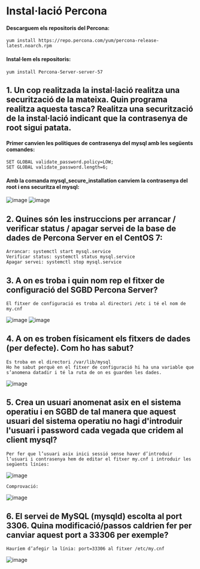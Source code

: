 # Instal·lació Percona

#### Descarguem els repositoris del Percona:    
    yum install https://repo.percona.com/yum/percona-release-latest.noarch.rpm
    
#### Instal·lem els repositoris:
    yum install Percona-Server-server-57

## 1. Un cop realitzada la instal·lació realitza una securització de la mateixa. Quin programa realitza aquesta tasca? Realitza una securització de la instal·lació indicant que la contrasenya de root sigui patata.
      
#### Primer canvien les polítiques de contrasenya del mysql amb les següents comandes:
    SET GLOBAL validate_password.policy=LOW;
    SET GLOBAL validate_password.length=6;

#### Amb la comanda mysql_secure_installation canviem la contrasenya del root i ens securitza el mysql:
 ![image](https://user-images.githubusercontent.com/61474562/154500390-175c5daf-aef7-41b6-af08-5682138afce3.png)
 ![image](https://user-images.githubusercontent.com/61474562/154500504-3726ef96-e382-4220-80c1-67ba2d96f012.png)

## 2. Quines són les instruccions per arrancar / verificar status / apagar servei de la base de dades de Percona Server en el CentOS 7:
    Arrancar: systemctl start mysql.service
    Verificar status: systemctl status mysql.service
    Apagar servei: systemctl stop mysql.service

## 3.	A on es troba i quin nom rep el fitxer de configuració del SGBD Percona Server?
    El fitxer de configuració es troba al directori /etc i té el nom de my.cnf
  
  ![image](https://user-images.githubusercontent.com/61474562/154501528-79c16b20-5272-453a-b307-6a8cee389849.png)
  ![image](https://user-images.githubusercontent.com/61474562/154501957-be1cfab4-fe51-46d1-aa33-d6dbea20451e.png)

## 4.	A on es troben físicament els fitxers de dades (per defecte). Com ho has sabut?
    Es troba en el directori /var/lib/mysql
    Ho he sabut perquè en el fitxer de configuració hi ha una variable que s’anomena datadir i té la ruta de on es guarden les dades.
  ![image](https://user-images.githubusercontent.com/61474562/154502427-a4ed1af2-6ab0-4557-b70d-3b2a86ebc18d.png)
  
## 5.	Crea un usuari anomenat asix en el sistema operatiu i en SGBD de tal manera que aquest usuari del sistema operatiu no hagi d'introduir l'usuari i password cada vegada que cridem al client mysql?
    Per fer que l’usuari asix inici sessió sense haver d’introduir l’usuari i contrasenya hem de editar el fitxer my.cnf i introduir les següents línies:
  ![image](https://user-images.githubusercontent.com/61474562/154502955-d585a89a-a73d-4a0c-93f8-1e11ef1083d4.png)
     
    Comprovació:
  ![image](https://user-images.githubusercontent.com/61474562/154503074-06c6cc93-963a-467d-949d-1e9cd1ce38f8.png)

## 6.	El servei de MySQL (mysqld) escolta al port 3306. Quina modificació/passos caldrien fer per canviar aquest port a 33306 per exemple?
    Hauríem d’afegir la línia: port=33306 al fitxer /etc/my.cnf
  ![image](https://user-images.githubusercontent.com/61474562/154503285-aed83825-0e58-4c4a-b01c-df76bde9ede8.png)






